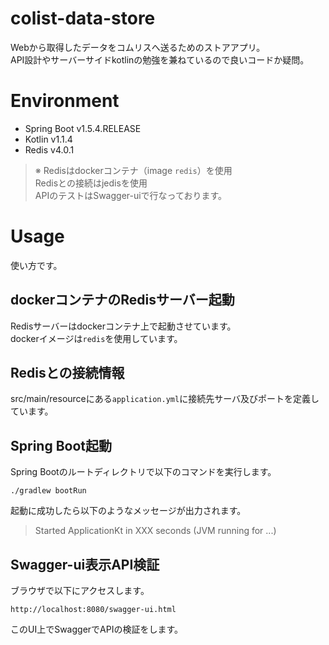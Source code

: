 # colist-data-store
Webから取得したデータをコムリスへ送るためのストアアプリ。  
API設計やサーバーサイドkotlinの勉強を兼ねているので良いコードか疑問。

# Environment
* Spring Boot v1.5.4.RELEASE
* Kotlin v1.1.4
* Redis v4.0.1
> ※ Redisはdockerコンテナ（image `redis`）を使用  
Redisとの接続はjedisを使用  
APIのテストはSwagger-uiで行なっております。

# Usage
使い方です。

## dockerコンテナのRedisサーバー起動
Redisサーバーはdockerコンテナ上で起動させています。  
dockerイメージは`redis`を使用しています。    

## Redisとの接続情報
src/main/resourceにある`application.yml`に接続先サーバ及びポートを定義しています。

## Spring Boot起動
Spring Bootのルートディレクトリで以下のコマンドを実行します。
```command
./gradlew bootRun
```
起動に成功したら以下のようなメッセージが出力されます。
> Started ApplicationKt in XXX seconds (JVM running for ...)

## Swagger-ui表示API検証
ブラウザで以下にアクセスします。
```url
http://localhost:8080/swagger-ui.html
```
このUI上でSwaggerでAPIの検証をします。
